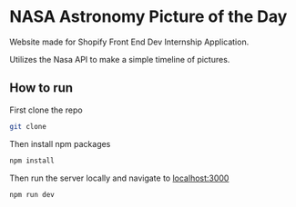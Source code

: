 # NASA Astronomy Picture of the Day

Website made for Shopify Front End Dev Internship Application.

Utilizes the Nasa API to make a simple timeline of pictures.

## How to run

First clone the repo

```sh
git clone
```

Then install npm packages

```sh
npm install
```

Then run the server locally and navigate to [localhost:3000](http://localhost:3000)

```sh
npm run dev
```
